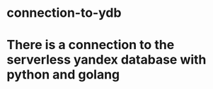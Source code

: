 # connection-to-ydb
# There is a connection to the serverless yandex database with python and golang
